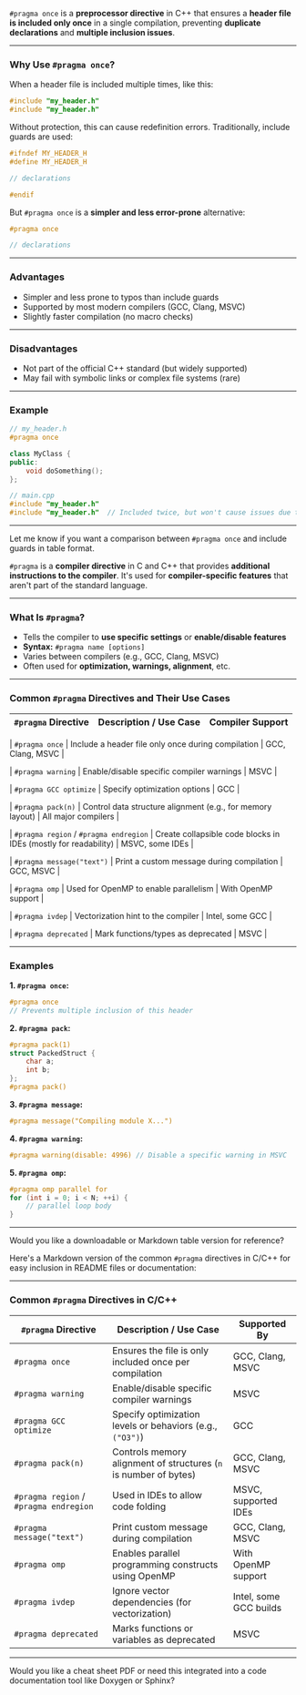 `#pragma once` is a **preprocessor directive** in C++ that ensures a **header file is included only once** in a single compilation, preventing **duplicate declarations** and **multiple inclusion issues**.

---

### **Why Use `#pragma once`?**

When a header file is included multiple times, like this:

```cpp
#include "my_header.h"
#include "my_header.h"
```

Without protection, this can cause redefinition errors. Traditionally, include guards are used:

```cpp
#ifndef MY_HEADER_H
#define MY_HEADER_H

// declarations

#endif
```

But `#pragma once` is a **simpler and less error-prone** alternative:

```cpp
#pragma once

// declarations
```

---

### **Advantages**
- Simpler and less prone to typos than include guards
- Supported by most modern compilers (GCC, Clang, MSVC)
- Slightly faster compilation (no macro checks)

---

### **Disadvantages**
- Not part of the official C++ standard (but widely supported)
- May fail with symbolic links or complex file systems (rare)

---

### **Example**

```cpp
// my_header.h
#pragma once

class MyClass {
public:
    void doSomething();
};
```

```cpp
// main.cpp
#include "my_header.h"
#include "my_header.h"  // Included twice, but won't cause issues due to #pragma once
```

---

Let me know if you want a comparison between `#pragma once` and include guards in table format.


`#pragma` is a **compiler directive** in C and C++ that provides **additional instructions to the compiler**. It's used for **compiler-specific features** that aren't part of the standard language.

---

### **What Is `#pragma`?**
- Tells the compiler to **use specific settings** or **enable/disable features**
- **Syntax:** `#pragma name [options]`
- Varies between compilers (e.g., GCC, Clang, MSVC)
- Often used for **optimization, warnings, alignment**, etc.

---

### **Common `#pragma` Directives and Their Use Cases**

| `#pragma` Directive         | Description / Use Case                                                      | Compiler Support       |
|----------------------------|------------------------------------------------------------------------------|------------------------|

| `#pragma once`             | Include a header file only once during compilation                           | GCC, Clang, MSVC       |

| `#pragma warning`          | Enable/disable specific compiler warnings                                     | MSVC                   |

| `#pragma GCC optimize`     | Specify optimization options                                                  | GCC                    |

| `#pragma pack(n)`          | Control data structure alignment (e.g., for memory layout)                    | All major compilers    |

| `#pragma region` / `#pragma endregion` | Create collapsible code blocks in IDEs (mostly for readability)                  | MSVC, some IDEs        |

| `#pragma message("text")`  | Print a custom message during compilation                                     | GCC, MSVC              |

| `#pragma omp`              | Used for OpenMP to enable parallelism                                         | With OpenMP support    |

| `#pragma ivdep`            | Vectorization hint to the compiler                                            | Intel, some GCC        |

| `#pragma deprecated`       | Mark functions/types as deprecated                                            | MSVC                   |

---

### **Examples**

**1. `#pragma once`:**
```cpp
#pragma once
// Prevents multiple inclusion of this header
```

**2. `#pragma pack`:**
```cpp
#pragma pack(1)
struct PackedStruct {
    char a;
    int b;
};
#pragma pack()
```

**3. `#pragma message`:**
```cpp
#pragma message("Compiling module X...")
```

**4. `#pragma warning`:**
```cpp
#pragma warning(disable: 4996) // Disable a specific warning in MSVC
```

**5. `#pragma omp`:**
```cpp
#pragma omp parallel for
for (int i = 0; i < N; ++i) {
    // parallel loop body
}
```

---

Would you like a downloadable or Markdown table version for reference?


Here's a Markdown version of the common `#pragma` directives in C/C++ for easy inclusion in README files or documentation:

---

  
### Common `#pragma` Directives in C/C++

| `#pragma` Directive             | Description / Use Case                                                   | Supported By           |
|--------------------------------|---------------------------------------------------------------------------|------------------------|
| `#pragma once`                 | Ensures the file is only included once per compilation                    | GCC, Clang, MSVC       |
| `#pragma warning`              | Enable/disable specific compiler warnings                                 | MSVC                   |
| `#pragma GCC optimize`         | Specify optimization levels or behaviors (e.g., `("O3")`)                 | GCC                    |
| `#pragma pack(n)`              | Controls memory alignment of structures (`n` is number of bytes)          | GCC, Clang, MSVC       |
| `#pragma region` / `#pragma endregion` | Used in IDEs to allow code folding                                      | MSVC, supported IDEs   |
| `#pragma message("text")`      | Print custom message during compilation                                   | GCC, Clang, MSVC       |
| `#pragma omp`                  | Enables parallel programming constructs using OpenMP                      | With OpenMP support    |
| `#pragma ivdep`                | Ignore vector dependencies (for vectorization)                            | Intel, some GCC builds |
| `#pragma deprecated`           | Marks functions or variables as deprecated                                | MSVC                   |

---

Would you like a cheat sheet PDF or need this integrated into a code documentation tool like Doxygen or Sphinx?